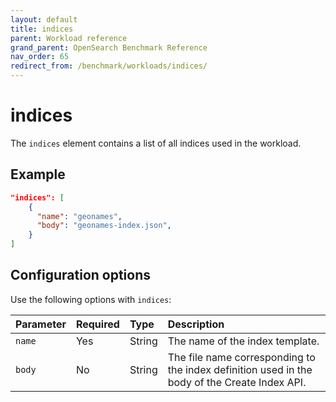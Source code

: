 ```yaml
---
layout: default
title: indices
parent: Workload reference
grand_parent: OpenSearch Benchmark Reference
nav_order: 65
redirect_from: /benchmark/workloads/indices/
---
```


<!-- vale off -->
# indices
<!-- vale on -->

The `indices` element contains a list of all indices used in the workload. 

## Example

```json
"indices": [
    {
      "name": "geonames",
      "body": "geonames-index.json",
    }
]
```

## Configuration options

Use the following options with `indices`:

Parameter | Required | Type | Description
:--- | :--- | :--- | :---
`name` | Yes | String | The name of the index template. 
`body` | No | String | The file name corresponding to the index definition used in the body of the Create Index API. 
